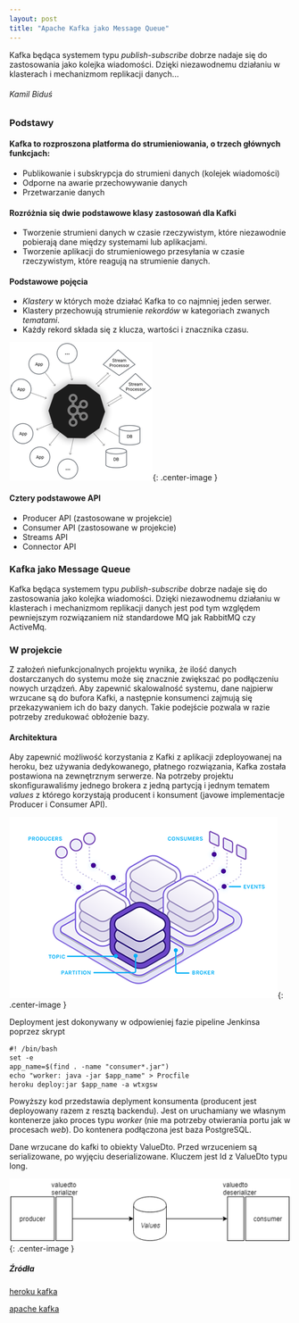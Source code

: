 ```yaml
---
layout: post
title: "Apache Kafka jako Message Queue"
---
```

Kafka będąca systemem typu _publish-subscribe_ dobrze nadaje się do zastosowania jako kolejka wiadomości. Dzięki niezawodnemu działaniu w klasterach i mechanizmom replikacji danych...
###### Kamil Biduś
### Podstawy

#### Kafka to rozproszona platforma do strumieniowania, o trzech głównych funkcjach:
* 	Publikowanie i subskrypcja do strumieni danych (kolejek wiadomości)
*	Odporne na awarie przechowywanie danych
*	Przetwarzanie danych

#### Rozróżnia się dwie podstawowe klasy zastosowań dla Kafki
*	Tworzenie strumieni danych w czasie rzeczywistym, które niezawodnie pobierają dane między systemami lub aplikacjami.
*	Tworzenie aplikacji do strumieniowego przesyłania w czasie rzeczywistym, które reagują na strumienie danych.

#### Podstawowe pojęcia
*	_Klastery_ w których może działać Kafka to co najmniej jeden serwer.
*	Klastery przechowują strumienie _rekordów_ w kategoriach zwanych _tematami_.
*	Każdy rekord składa się z klucza, wartości i znacznika czasu.

![Schemat kafki](https://github.com/kamdibus/PIK/blob/gh-pages/img/kafka.png?raw=true "Struktura kafki"){: .center-image }

#### Cztery podstawowe API
*	Producer API (zastosowane w projekcie)
*	Consumer API (zastosowane w projekcie)
*	Streams API
*	Connector API

### Kafka jako Message Queue
Kafka będąca systemem typu _publish-subscribe_ dobrze nadaje się do zastosowania jako kolejka wiadomości. Dzięki niezawodnemu działaniu w klasterach i mechanizmom replikacji danych jest pod tym względem pewniejszym rozwiązaniem niż standardowe MQ jak RabbitMQ czy ActiveMq.

### W projekcie
Z założeń niefunkcjonalnych projektu wynika, że ilość danych dostarczanych do systemu może się znacznie zwiększać po podłączeniu nowych urządzeń. Aby zapewnić skalowalność systemu, dane najpierw wrzucane są do bufora Kafki, a następnie konsumenci zajmują się przekazywaniem ich do bazy danych. Takie podejście pozwala w razie potrzeby zredukować obłożenie bazy.

#### Architektura
Aby zapewnić możliwość korzystania z Kafki z aplikacji zdeployowanej na heroku, bez używania dedykowanego, płatnego rozwiązania, Kafka została postawiona na zewnętrznym serwerze.
Na potrzeby projektu skonfigurawaliśmy jednego brokera z jedną partycją i jednym tematem _values_ z którego korzystają producent i konsument (javowe implementacje Producer i Consumer API).

![Schemat kafki](https://github.com/kamdibus/PIK/blob/gh-pages/img/kafka2.png?raw=true "Architektura kafki"){: .center-image }

Deployment jest dokonywany w odpowieniej fazie pipeline Jenkinsa poprzez skrypt
```
#! /bin/bash
set -e
app_name=$(find . -name "consumer*.jar")
echo "worker: java -jar $app_name" > Procfile
heroku deploy:jar $app_name -a wtxgsw
```
Powyższy kod przedstawia deplyment konsumenta (producent jest deployowany razem z resztą backendu). Jest on uruchamiany we własnym kontenerze jako proces typu _worker_ (nie ma potrzeby otwierania portu jak w procesach _web_). Do kontenera podłączona jest baza PostgreSQL.

Dane wrzucane do kafki to obiekty ValueDto. Przed wrzuceniem są serializowane, po wyjęciu deserializowane. Kluczem jest Id z ValueDto typu long.

![Schemat kafki](https://github.com/kamdibus/PIK/blob/gh-pages/img/kafkaserialization.png?raw=true "Serializacja kafki"){: .center-image }

##### Źródła
[heroku kafka](https://www.heroku.com/kafka)

[apache kafka](https://kafka.apache.org/)